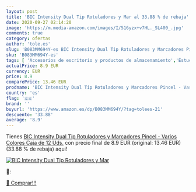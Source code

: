 ```yaml
---
layout: post
title: 'BIC Intensity Dual Tip Rotuladores y Mar al 33.88 % de rebaja'
date: 2020-09-27 02:14:20
image: 'https://m.media-amazon.com/images/I/516yzx+v7HL._SL400_.jpg'
comments: true
category: ofertas
author: 'tole.es'
slug: 'B083MM694Y-es BIC Intensity Dual Tip Rotuladores y Marcadores Pincel -...'
sku: 'B083MM694Y-es'
tags: [ 'Accesorios de escritorio y productos de almacenamiento','Estuches escolares','Herramientas de mano para jardinería','Jardinería','Jardín','Material de oficina','Materiales, organizadores y dispensadores de escritorio','Oficina y papelería','Tijeras de podar para jardinería','rotuladores', ]
actualPrice: 8.9 EUR
currency: EUR
price: 8.9
comparePrice: 13.46 EUR
prodname: 'BIC Intensity Dual Tip Rotuladores y Marcadores Pincel - Varios Colores  Caja de 12 Uds.'
country: 'es'
flag: '🇪🇸'
brand: ''
buyurl: 'https://www.amazon.es/dp/B083MM694Y/?tag=tolees-21'
descuento: '33.88'
average: '8.9'
---
```


Tienes [BIC Intensity Dual Tip Rotuladores y Marcadores Pincel - Varios Colores  Caja de 12 Uds.](https://www.amazon.es/dp/B083MM694Y/?tag=tolees-21) con precio final de  8.9 EUR (original: 13.46 EUR) (33.88 %  de rebaja) aqui!

[![BIC Intensity Dual Tip Rotuladores y Mar](https://m.media-amazon.com/images/I/516yzx+v7HL._SL400_.jpg)](https://www.amazon.es/dp/B083MM694Y/?tag=tolees-21)

🔎:


[🛒 Comprar!!!](https://www.amazon.es/dp/B083MM694Y/?tag=tolees-21)
